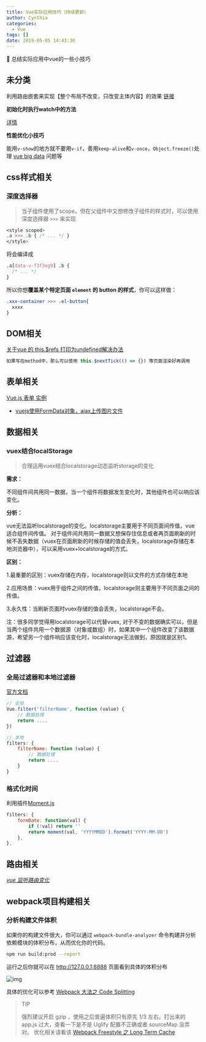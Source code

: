```yaml
---
title: Vue实际应用技巧（持续更新）
author: Cynthia
categories:
  - Vue
tags: []
date: 2019-05-05 14:43:30
---
```


🐰
总结实际应用中vue的一些小技巧
<!--more-->



## 未分类

利用路由嵌套来实现【整个布局不改变，只改变主体内容】的效果
[链接](https://panjiachen.gitee.io/vue-element-admin-site/zh/guide/essentials/layout.html#layout)



**初始化时执行watch中的方法**

[详情](https://segmentfault.com/a/1190000019122005?_ea=10839074#articleHeader11)



**性能优化小技巧**

能用`v-show`的地方就不要用`v-if`，善用`keep-alive`和`v-once`，`Object.freeze()`处理 [vue big data](https://github.com/vuejs/vue/issues/4384) 问题等





## css样式相关

### 深度选择器

> 当子组件使用了scope，但在父组件中又想修改子组件的样式时，可以使用深度选择器 `>>>` 来实现

```css
<style scoped>
.a >>> .b { /* ... */ }
</style>
```

将会编译成

```css
.a[data-v-f3f3eg9] .b {
  /* ... */
}
```



所以你想**覆盖某个特定页面 `element` 的 button 的样式**，你可以这样做：

```scss
.xxx-container >>> .el-button{
  xxxx
}
```





## DOM相关

[关于vue 的 this.$refs 打印为undefined解决办法](https://blog.csdn.net/changzhen11/article/details/84067816)

```js
如果写在method中，那么可以使用 this.$nextTick(() => {}) 等页面渲染好再调用
```



## 表单相关

[Vue.js 表单 实例](https://www.runoob.com/vue2/vue-forms.html)

- [vuejs使用FormData对象，ajax上传图片文件](https://www.cnblogs.com/yesyes/p/7299500.html)







## 数据相关

### vuex结合localStorage

> 合理运用vuex结合localstorage动态监听storage的变化

**需求：**

不同组件间共用同一数据，当一个组件将数据发生变化时，其他组件也可以响应该变化。

**分析：**

vue无法监听localstorage的变化。localstorage主要用于不同页面间传值，vue适合组件间传值。
对于组件间共用同一数据又想保存住信息或者再页面刷新的时候不丢失数据（vuex在页面刷新的时候存储的值会丢失，localstorage存储在本地浏览器中），可以采用vuex+localstorage的方式。



**区别：**

1.最重要的区别：vuex存储在内存，localstorage则以文件的方式存储在本地

2.应用场景：vuex用于组件之间的传值，localstorage则主要用于不同页面之间的传值。

3.永久性：当刷新页面时vuex存储的值会丢失，localstorage不会。

注：很多同学觉得用localstorage可以代替vuex, 对于不变的数据确实可以，但是当两个组件共用一个数据源（对象或数组）时，如果其中一个组件改变了该数据源，希望另一个组件响应该变化时，localstorage无法做到，原因就是区别1。



## 过滤器

### 全局过滤器和本地过滤器

[官方文档](https://cn.vuejs.org/v2/guide/filters.html)

```js
// 全局
Vue.filter('filterName', function (value) {
    // 数据处理
    return ....
})

// 本地
filters: {
    filterName: function (value) {
        // 数据处理
   		return ....
    }
}
```





### 格式化时间

利用插件[Moment.js](http://momentjs.cn/)

```js
filters: {
    formDate: function(val) {
        if (!val) return ''
        return moment(val, 'YYYYMMDD').format('YYYY-MM-DD')
    },
},
```





## 路由相关

[*vue 监听路由变化*](https://www.baidu.com/link?url=CHPkW9IIYSIo9NttQ5q8JbuMeBKzx0yOeKDzDZHZIPvvBLvVs5evKothRlckXc0zhiM6oyrZihyMHn6mVKDrXK&wd=&eqid=9f682ced00031977000000065ceca628)





## webpack项目构建相关

### 分析构建文件体积

如果你的构建文件很大，你可以通过 `webpack-bundle-analyzer` 命令构建并分析依赖模块的体积分布，从而优化你的代码。

```bash
npm run build:prod --report
```

运行之后你就可以在 http://127.0.0.1:8888 页面看到具体的体积分布

![img](https://wpimg.wallstcn.com/3fddf034-2b38-4299-b0d2-b748fb2abef0.jpg)

具体的优化可以参考 [Webpack 大法之 Code Splitting](https://zhuanlan.zhihu.com/p/26710831)

> TIP
>
> 强烈建议开启 gzip ，使用之后普遍体积只有原先 1/3 左右。打出来的 app.js 过大，查看一下是不是 Uglify 配置不正确或者 sourceMap 没弄对。 优化相关请看该 [Webpack Freestyle 之 Long Term Cache](https://zhuanlan.zhihu.com/p/27710902)















